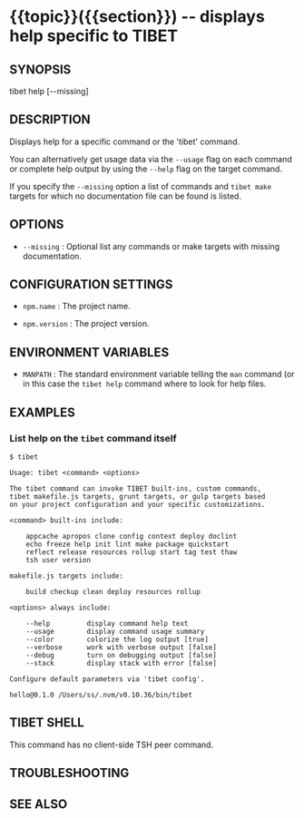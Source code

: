 {{topic}}({{section}}) -- displays help specific to TIBET
=============================================

## SYNOPSIS

tibet help <topic> [--missing]

## DESCRIPTION

Displays help for a specific command or the 'tibet' command.

You can alternatively get usage data via the `--usage` flag on each command
or complete help output by using the `--help` flag on the target command.

If you specify the `--missing` option a list of commands and `tibet make`
targets for which no documentation file can be found is listed.

## OPTIONS

  * `--missing` :
    Optional list any commands or make targets with missing documentation.

## CONFIGURATION SETTINGS

  * `npm.name` :
    The project name.

  * `npm.version` :
    The project version.

## ENVIRONMENT VARIABLES

  * `MANPATH` :
    The standard environment variable telling the `man` command (or in this case
the `tibet help` command where to look for help files.

## EXAMPLES

### List help on the `tibet` command itself

    $ tibet

    Usage: tibet <command> <options>

    The tibet command can invoke TIBET built-ins, custom commands,
    tibet makefile.js targets, grunt targets, or gulp targets based
    on your project configuration and your specific customizations.

    <command> built-ins include:

        appcache apropos clone config context deploy doclint
        echo freeze help init lint make package quickstart
        reflect release resources rollup start tag test thaw
        tsh user version

    makefile.js targets include:

        build checkup clean deploy resources rollup

    <options> always include:

        --help         display command help text
        --usage        display command usage summary
        --color        colorize the log output [true]
        --verbose      work with verbose output [false]
        --debug        turn on debugging output [false]
        --stack        display stack with error [false]

    Configure default parameters via 'tibet config'.

    hello@0.1.0 /Users/ss/.nvm/v0.10.36/bin/tibet

## TIBET SHELL

This command has no client-side TSH peer command.

## TROUBLESHOOTING


## SEE ALSO


